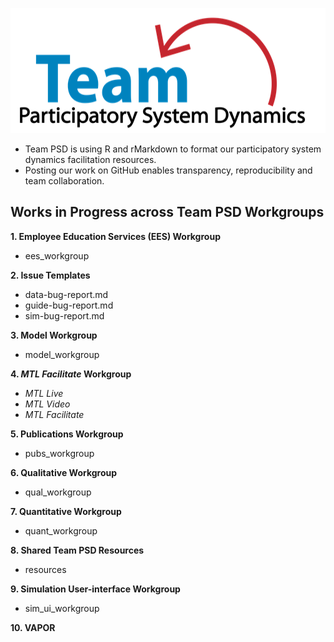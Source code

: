 <img src = "https://github.com/lzim/teampsd/blob/teampsd_style/teampsd_logo/team_psd_logo_sm.png"
     height = "200" width = "600">  

* Team PSD is using R and rMarkdown to format our participatory system dynamics facilitation resources.
* Posting our work on GitHub enables transparency, reproducibility and team collaboration.

## Works in Progress across Team PSD Workgroups
**1. Employee Education Services (EES) Workgroup**
- ees_workgroup

**2. Issue Templates**
- data-bug-report.md
- guide-bug-report.md
- sim-bug-report.md

**3. Model Workgroup**
- model_workgroup

**4. *MTL Facilitate* Workgroup**
  + *MTL Live*
  + *MTL Video*
  + *MTL Facilitate*
  
**5. Publications Workgroup**
- pubs_workgroup

**6. Qualitative Workgroup**
- qual_workgroup

**7. Quantitative Workgroup**
- quant_workgroup

**8. Shared Team PSD Resources**
- resources

**9. Simulation User-interface Workgroup**
- sim_ui_workgroup

**10. VAPOR**
